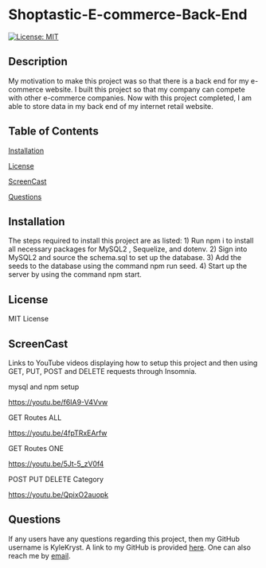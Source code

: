 # Shoptastic-E-commerce-Back-End #
[![License: MIT](https://img.shields.io/badge/License-MIT-green.svg)](https://opensource.org/licenses/MIT)

## Description ##
My motivation to make this project was so that there is a back end for my e-commerce website. I built this project so that my company can compete with other e-commerce companies. Now with this project completed, I am able to store data in my back end of my internet retail website.

## Table of Contents ##

[Installation][installation]

[installation]: https://github.com/KyleKryst/Shoptastic-E-commerce-Back-End/blob/main/README.md#installation

[License][license]

[license]: https://github.com/KyleKryst/Shoptastic-E-commerce-Back-End/blob/main/README.md#license
  
[ScreenCast][screencast]

[screencast]: https://github.com/KyleKryst/Shoptastic-E-commerce-Back-End/blob/main/README.md#screencast

[Questions][questions]

[questions]: https://github.com/KyleKryst/Shoptastic-E-commerce-Back-End/blob/main/README.md#questions

## Installation ##
The steps required to install this project are as listed: 1) Run npm i to install all necessary packages for MySQL2 , Sequelize, and dotenv. 2) Sign into MySQL2 and source the schema.sql to set up the database. 3) Add the seeds to the database using the command npm run seed. 4) Start up the server by using the command npm start.

## License ##
MIT License
  
## ScreenCast ##
Links to YouTube videos displaying how to setup this project and then using GET, PUT, POST and DELETE requests through Insomnia.

mysql and npm setup

https://youtu.be/f6IA9-V4Vvw

GET Routes ALL

https://youtu.be/4fpTRxEArfw

GET Routes ONE

https://youtu.be/5Jt-5_zV0f4

POST PUT DELETE Category

https://youtu.be/QpixO2auopk

## Questions ##
If any users have any questions regarding this project, then my GitHub username is KyleKryst. A link to my GitHub is provided [here](https://github.com/KyleKryst). One can also reach me by [email](mailto:kryst.kyle@gmail.com).
